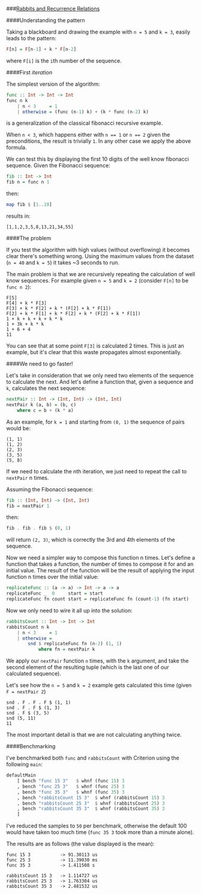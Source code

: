 ###[Rabbits and Recurrence Relations](http://rosalind.info/problems/fib/)

####Understanding the pattern

Taking a blackboard and drawing the example with `n = 5` and `k = 3`, easily leads to the pattern:

```haskell
F[n] = F[n-1] + k * F[n-2]
```

where `F[i]` is the `i`th number of the sequence.

####First *iteration*

The simplest version of the algorithm:

```haskell
func :: Int -> Int -> Int
func n k
    | n < 3     = 1
    | otherwise = (func (n-1) k) + (k * func (n-2) k)
```

is a generalization of the classical fibonacci recursive example.

When `n < 3`, which happens either with `n == 1` or `n == 2` given the preconditions, the result is trivially `1`. In any other case we apply the above formula. 

We can test this by displaying the first 10 digits of the well know fibonacci sequence. Given the Fibonacci sequence:

```haskell
fib :: Int -> Int
fib n = func n 1
```

then:

```haskell
map fib $ [1..10]
```

results in:

```
[1,1,2,3,5,8,13,21,34,55]
```

####The problem

If you test the algorithm with high values (without overflowing) it becomes clear there's something wrong. Using the maximum values from the dataset (`n = 40` and `k = 5`) it takes ~3 seconds to run. 

The main problem is that we are recursively repeating the calculation of well know sequences. For example given `n = 5` and `k = 2` (consider `F[n]` to be `func n 2`):

```
F[5]
F[4] + k * F[3]
F[3] + k * F[2] + k * (F[2] + k * F[1])
F[2] + k * F[1] + k * F[2] + k * (F[2] + k * F[1])
1 + k + k + k + k * k
1 + 3k + k * k
1 + 6 + 4
11
```

You can see that at some point `F[3]` is calculated 2 times. This is just an example, but it's clear that this waste propagates almost exponentially.

####We need to go faster!

Let's take in consideration that we only need two elements of the sequence to calculate the next. And let's define a function that, given a sequence and `k`, calculates the next sequence:

```haskell
nextPair :: Int -> (Int, Int) -> (Int, Int)
nextPair k (a, b) = (b, c)
    where c = b + (k * a)
```

As an example, for `k = 1` and starting from `(0, 1)` the sequence of pairs would be:

```
(1, 1)
(1, 2)
(2, 3)
(3, 5)
(5, 8)
```

If we need to calculate the nth iteration, we just need to repeat the call to `nextPair` n times. 

Assuming the Fibonacci sequence:

```haskell
fib :: (Int, Int) -> (Int, Int)
fib = nextPair 1
```

then:

```haskell
fib . fib . fib $ (0, 1)
```

will return `(2, 3)`, which is correctly the 3rd and 4th elements of the sequence.

Now we need a simpler way to compose this function n times. Let's define a function that takes a function, the number of times to compose it for and an initial value. The result of the function will be the result of applying the input function n times over the initial value:

```haskell
replicateFunc :: (a -> a) -> Int -> a -> a
replicateFunc _  0     start = start
replicateFunc fn count start = replicateFunc fn (count-1) (fn start)
```

Now we only need to wire it all up into the solution:

```haskell
rabbitsCount :: Int -> Int -> Int
rabbitsCount n k
    | n < 3     = 1
    | otherwise = 
        snd $ replicateFunc fn (n-2) (1, 1)
            where fn = nextPair k
```

We apply our `nextPair` function `n` times, with the `k` argument, and take the second element of the resulting tuple (which is the last one of our calculated sequence).

Let's see how the `n = 5` and `k = 2` example gets calculated this time (given `F = nextPair 2`)

```
snd . F . F . F $ (1, 1)
snd . F . F $ (1, 3)
snd . F $ (3, 5)
snd (5, 11)
11
```

The most important detail is that we are not calculating anything twice.

####Benchmarking

I've benchmarked both `func` and `rabbitsCount` with Criterion using the following `main`:

```haskell
defaultMain
    [ bench "func 15 3"   $ whnf (func 15) 3
    , bench "func 25 3"   $ whnf (func 25) 3
    , bench "func 35 3"   $ whnf (func 35) 3
    , bench "rabbitsCount 15 3"  $ whnf (rabbitsCount 15) 3
    , bench "rabbitsCount 25 3"  $ whnf (rabbitsCount 25) 3
    , bench "rabbitsCount 35 3"  $ whnf (rabbitsCount 35) 3
    ]
```

I've reduced the samples to `50` per benchmark, otherwise the default 100 would have taken too much time (`func 35 3` took more than a minute alone).

The results are as follows (the value displayed is the mean):

```
func 15 3           -> 91.30113 us
func 25 3           -> 11.39030 ms
func 35 3           -> 1.411508 s

rabbitsCount 15 3   -> 1.114727 us
rabbitsCount 25 3   -> 1.763304 us
rabbitsCount 35 3   -> 2.481532 us
```
